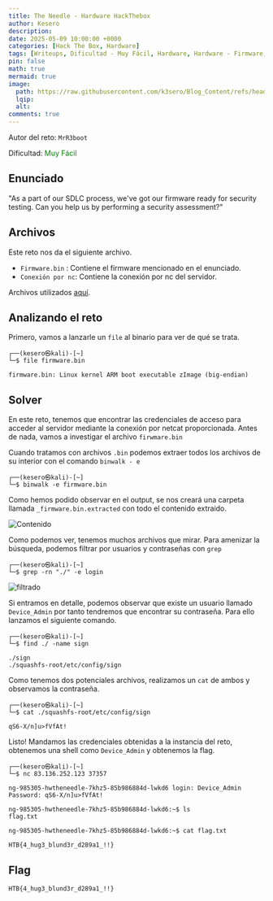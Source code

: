 ```yaml
---
title: The Needle - Hardware HackThebox
author: Kesero
description: 
date: 2025-05-09 10:00:00 +0000
categories: [Hack The Box, Hardware]
tags: [Writeups, Dificultad - Muy Fácil, Hardware, Hardware - Firmware, HTB, HTB - Hardware]
pin: false
math: true
mermaid: true
image:
  path: https://raw.githubusercontent.com/k3sero/Blog_Content/refs/heads/main/HackTheBox/assets/Hardware.png
  lqip: 
  alt: 
comments: true
---
```


Autor del reto: `MrR3boot`

Dificultad: <font color=green>Muy Fácil</font>

## Enunciado

"As a part of our SDLC process, we've got our firmware ready for security testing. Can you help us by performing a security assessment?"

## Archivos

Este reto nos da el siguiente archivo.

- `Firmware.bin` : Contiene el firmware mencionado en el enunciado.
- `Conexión por nc`: Contiene la conexión por nc del servidor.

Archivos utilizados [aquí](https://github.com/k3sero/Blog_Content/tree/main/HackTheBox/Hardware/The-needle).

## Analizando el reto

Primero, vamos a lanzarle un `file` al binario para ver de qué se trata.

    ┌──(kesero㉿kali)-[~]
    └─$ file firmware.bin

    firmware.bin: Linux kernel ARM boot executable zImage (big-endian)

## Solver

En este reto, tenemos que encontrar las credenciales de acceso para acceder al servidor mediante la conexión por netcat proporcionada. Antes de nada, vamos a investigar el archivo `firwmare.bin`

Cuando tratamos con archivos `.bin` podemos extraer todos los archivos de su interior con el comando `binwalk - e`

    ┌──(kesero㉿kali)-[~]
    └─$ binwalk -e firmware.bin

Como hemos podido observar en el output, se nos creará una carpeta llamada `_firmware.bin.extracted` con todo el contenido extraido.

![Contenido](https://marcocampione.com/posts/202304-write-up-the-needle-htb/images/inside_folder.png)

Como podemos ver, tenemos muchos archivos que mirar. Para amenizar la búsqueda, podemos filtrar por usuarios y contraseñas con `grep`

    ┌──(kesero㉿kali)-[~]
    └─$ grep -rn "./" -e login

![filtrado](https://marcocampione.com/posts/202304-write-up-the-needle-htb/images/grep.png)

Si entramos en detalle, podemos observar que existe un usuario llamado `Device_Admin` por tanto tendremos que encontrar su contraseña. Para ello lanzamos el siguiente comando.

    ┌──(kesero㉿kali)-[~]
    └─$ find ./ -name sign

    ./sign
    ./squashfs-root/etc/config/sign

Como tenemos dos potenciales archivos, realizamos un `cat` de ambos y observamos la contraseña.

    ┌──(kesero㉿kali)-[~]
    └─$ cat ./squashfs-root/etc/config/sign

    qS6-X/n]u>fVfAt!

Listo! Mandamos las credenciales obtenidas a la instancia del reto, obtenemos una shell como `Device_Admin` y obtenemos la flag.

    ┌──(kesero㉿kali)-[~]
    └─$ nc 83.136.252.123 37357

    ng-985305-hwtheneedle-7khz5-85b986884d-lwkd6 login: Device_Admin
    Password: qS6-X/n]u>fVfAt!

    ng-985305-hwtheneedle-7khz5-85b986884d-lwkd6:~$ ls       
    flag.txt

    ng-985305-hwtheneedle-7khz5-85b986884d-lwkd6:~$ cat flag.txt

    HTB{4_hug3_blund3r_d289a1_!!}

## Flag

`HTB{4_hug3_blund3r_d289a1_!!}`